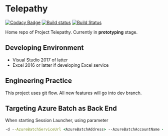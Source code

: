 # Telepathy

[![Codacy Badge](https://api.codacy.com/project/badge/Grade/0dc35569832b4f8fa08ac7b14399bcb0)](https://app.codacy.com/app/amat27/telepathy?utm_source=github.com&utm_medium=referral&utm_content=amat27/telepathy&utm_campaign=Badge_Grade_Dashboard)
[![Build status](https://ci.appveyor.com/api/projects/status/1av6v6xb5bfbv7t5/branch/master?svg=true)](https://ci.appveyor.com/project/amat27/telepathy/branch/master)
[![Build Status](https://dev.azure.com/bc-telepathy/telepathy/_apis/build/status/telepathy-CI?branchName=dev)](https://dev.azure.com/bc-telepathy/telepathy/_build/latest?definitionId=2&branchName=dev)

Home repo of Project Telepathy. Currently in **prototyping** stage.

## Developing Environment

- Visual Studio 2017 of latter
- Excel 2016 or latter if developing Excel service

## Engineering Practice

This project uses git flow. All new features will go into dev branch.


## Targeting Azure Batch as Back End

When starting Session Launcher, using parameter

```cmd
-d --AzureBatchServiceUrl <AzureBatchAddress> --AzureBatchAccountName <BatchAccountName> --AzureBatchAccountKey <BatchAccountKey> --AzureBatchPoolName <BatchPoolName>  -c <AzureStorageConnectionString>
```
